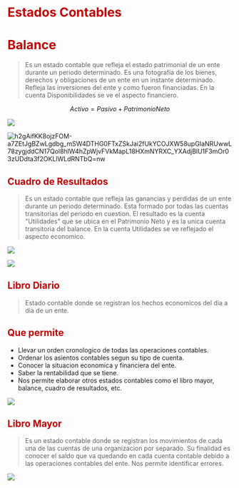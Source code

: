 # <span style="color:#c00000">Estados Contables</span>

# <span style="color:#c00000">Balance</span>

> Es un estado contable que refleja el estado patrimonial de un ente durante un periodo determinado.
> Es una fotografia de los bienes, derechos y obligaciones de un ente en un instante determinado.
> Refleja las inversiones del ente y como fueron financiadas.
> En la cuenta Disponibilidades se ve el aspecto financiero.

$$Activo = Pasivo + Patrimonio Neto$$


![](https://lh7-us.googleusercontent.com/p5ahJfaKaKKd9a9aTKtLBCirTM__K8CehSbp8puG298z6fBmS14MZBYQrI1lNgV2FHuqjVf8fWS_-cyiimiHOLM3Tthgkpri6i8LS4diJFFT3qizlvQAw2z43Uw6wSebcL0I4vGlsqi6Tg6ycr5o3ClFLQ=nw)


![h2gAifKK8ojzFOM-a7ZEtJgBZwLgdbg_mSW4DTHG0FTxZSkJai2fUkYCOJXW58upGIaNRUwwL78zygjddCN17Qol8hlW4hZpWjvFVkMapL18HXmNYRXC_YXAdjBlU1F3mOr03zUDdta3f2OKLlWLdRNTbQ=nw](https://lh7-us.googleusercontent.com/h2gAifKK8ojzFOM-a7ZEtJgBZwLgdbg_mSW4DTHG0FTxZSkJai2fUkYCOJXW58upGIaNRUwwL78zygjddCN17Qol8hlW4hZpWjvFVkMapL18HXmNYRXC_YXAdjBlU1F3mOr03zUDdta3f2OKLlWLdRNTbQ=nw)

## <span style="color:#c00000">Cuadro de Resultados</span> 

> Es un estado contable que refleja las ganancias y perdidas de un ente durante un periodo determinado.
> Esta formado por todas las cuentas transitorias del periodo en cuestion.
> El resultado es la cuenta "Utilidades" que se ubica en el Patrimonio Neto y es la unica cuenta transitoria del balance.
> En la cuenta Utilidades se ve reflejado el aspecto economico.


![](https://lh7-us.googleusercontent.com/Jx5gJlo5KLVDKWrj3oAqaPe7NRGIyFnihu_mo4sfmTyxwpavCM0-V53qLtqloNDR9UyqAnvlUEtg4JA6Tz3dwhv2DXBXhh26v1NOEfA9svByyY5qh8aBGr3vrubq-uI9DegSW7AM-hy7f8I9ZR_KLuo_KA=nw)

![](https://lh7-us.googleusercontent.com/43vlHBtinOuq3nQgxlxWDObSLUomvYRyIC92_IzH2DutPZ5ahGtpJADZc5wF8w9Jj81muQA-IbN9CkC7rytVwciFxu4NZHvdLgSfy--XLljOxR6EoFqBzs5h7x9kGLk2dbACmXFwPb2GeX6PkeuG9b8aBA=nw)

## <span style="color:#c00000">Libro Diario</span>

> Estado contable donde se registran los hechos economicos del dia a dia de un ente.

## <span style="color:#c00000">Que permite</span>

- Llevar un orden cronologico de todas las operaciones contables.
- Ordenar los asientos contables segun su tipo de cuenta.
- Conocer la situacion economica y financiera del ente.
- Saber la rentabilidad que se tiene.
- Nos permite elaborar otros estados contables como el libro mayor, balance, cuadro de resultados, etc.


![](https://lh7-us.googleusercontent.com/uCp0gQllSwOPCPuzhpThGDbO1togK8x4qZwQKIUaNNFPD9I3zB4MC6G6zfEOYHXJSNAg-XKZom97fRVbhrG9njwPD6BXBJ17U_gldu6tk-Jp-46B2O40uNOEkV7W1XzHQ9fdxGm5cGIrMEO2qFKGSgWBNQ=nw)


## <span style="color:#c00000">Libro Mayor</span>

> Es un estado contable donde se registran los movimientos de cada una de las cuentas de una organizacion por separado.
> Su finalidad es conocer el saldo que va quedando en cada cuenta contable debido a las operaciones contables del ente. Nos permite identificar errores.

![](https://lh7-us.googleusercontent.com/7ep51-z2yqXkjlV2kh4jyitW1ZR82QGhc7__vwpHzEC_V7MP2XYP3OP7VZqO2zLjCxGkVv-o3uMkpbUuCispOeYxtX8OMGmYOyZPrf1vTaIwJI9OJ1qFPIMunkVeGvRwtYC8JoNdkX8Nk5-_82zebPHoIw=nw)